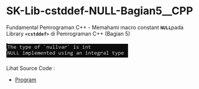 # SK-Lib-cstddef-NULL-Bagian5__CPP
Fundamental Pemrograman C++ - Memahami macro constant <code><b>NULL</b></code>pada Library <code><b>&lt;cstddef></b></code> di Pemrograman C++ (Bagian 5)<br><br>
<img src="https://github.com/RizkyKhapidsyah/SK-Lib-cstddef-NULL-Bagian5__CPP/blob/master/SK-Lib-cstddef-NULL-Bagian5__CPP/result/001.PNG"><br><br>
Lihat Source Code : <br>
- <a href="https://github.com/RizkyKhapidsyah/SK-Lib-cstddef-NULL-Bagian5__CPP/blob/master/SK-Lib-cstddef-NULL-Bagian5__CPP/Source.cpp">Program</a>
